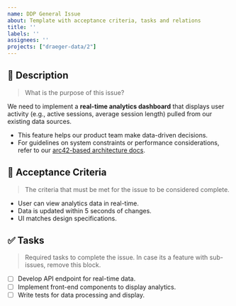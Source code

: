 ```yaml
---
name: DDP General Issue
about: Template with acceptance criteria, tasks and relations
title: ''
labels: ''
assignees: ''
projects: ["draeger-data/2"]
---
```


## 📝 Description
> What is the purpose of this issue?

We need to implement a **real-time analytics dashboard** that displays user activity (e.g., active sessions, average session length) pulled from our existing data sources.  

- This feature helps our product team make data-driven decisions.
- For guidelines on system constraints or performance considerations, refer to our [arc42-based architecture docs](https://github.com/draeger-data/ddp-architecture/blob/main/docs/01_introduction-and-goals/introduction.md).
 
## 🎯 Acceptance Criteria
> The criteria that must be met for the issue to be considered complete.

- User can view analytics data in real-time.
- Data is updated within 5 seconds of changes.
- UI matches design specifications.

## ✅ Tasks
> Required tasks to complete the issue. In case its a feature with sub-issues, remove this block.

- [ ] Develop API endpoint for real-time data.
- [ ] Implement front-end components to display analytics.
- [ ] Write tests for data processing and display.

